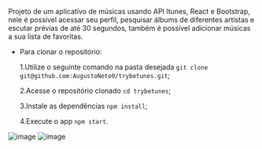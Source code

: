Projeto de um aplicativo de músicas usando API Itunes, React e Bootstrap, nele é possível acessar seu perfil, pesquisar álbums de diferentes artistas e escutar prévias de até 30 segundos, também é possível adicionar músicas a sua lista de favoritas.

- Para clonar o repositório:

  1.Utilize o seguinte comando na pasta desejada `git clone git@github.com:AugustoNeto0/trybetunes.git`;
  
  2.Acesse o repositório clonado `cd trybetunes`;
  
  3.Instale as dependências `npm install`;
  
  4.Execute o app `npm start`.

![image](https://user-images.githubusercontent.com/97979713/225112168-024a9e4e-8f56-40a9-84e7-b62c3c196d71.png)         ![image](https://user-images.githubusercontent.com/97979713/225112398-690595a6-fa5e-403e-934d-be019862e472.png)

